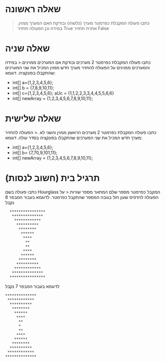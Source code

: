 # שאלה ראשונה
> כתבו פעולה המקבלת כפרמטר מערך (כלשהו) ובודקת האם המערך ממוין.
>במידה וכן הפעולה תחזיר True אחרת תחזיר False

# שאלה שניה
כתבו פעולה המקבלת כפרמטר 2 מערכים ובודקת אם המערכים ממוינים.<
במידה והמערכים ממוינים על הפעולה להחזיר מערך חדש ממוין המכיל את שני המערכים שהתקבלו בפונקציה.
דוגמא:
* int[] a={1,2,3,4,5,6};
* int[] b = {7,8,9,10,11};
* int[] c={1,2,3,4,5,6};
  aUc = {1,1,2,2,3,3,4,4,5,5,6,6}
* int[] newArray = {1,2,3,4,5,6,7,8,9,10,11};

# שאלה שלישית

כתבו פעולה המקבלת כפרמטר 2 מערכים הראשון ממוין והשני לא .<
הפעולה להחזיר מערך חדש המכיל את שני המערכים שהתקבלו בפונקציה בסדר עולה.
דוגמא:
* int[] a={1,2,3,4,5,6};
* int[] b= {7,70,9,101,11};
* int[] newArray = {1,2,3,4,5,6,7,8,9,10,11};

# תרגיל בית (חשוב לנסות)
כתבו פעולה בשם Hourglass המקבל כפרמטר מספר שלם המתאר מספר שורות.<
על הפעולה להדפיס שעון חול בגובה המספר שהתקבל כפרמטר.
לדוגמא בעבור המבפר 8 נקבל
```
  ****************
   **************
    ************ 
     **********
      ********
       ******
        ****
         **
         **
        ****
       ******
      ********
     **********
    ************
   **************
  ****************
  ```
לדוגמא בעבור המבפר 7 נקבל
```
**************
 ************
  ********** 
   ********
    ******
     ****
      **
      *
      **
     ****
    ******
   ********
  **********
 ************
**************
```